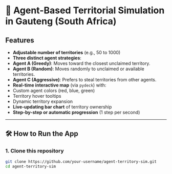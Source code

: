 # 🧠 Agent-Based Territorial Simulation in Gauteng (South Africa)


## Features

-  **Adjustable number of territories** (e.g., 50 to 1000)
-  **Three distinct agent strategies**:
  - **Agent A (Greedy)**: Moves toward the closest unclaimed territory.
  - **Agent B (Random)**: Moves randomly to unclaimed or available territories.
  - **Agent C (Aggressive)**: Prefers to steal territories from other agents.
-  **Real-time interactive map** (via `pydeck`) with:
  - Custom agent colors (red, blue, green)
  - Territory hover tooltips
  - Dynamic territory expansion
-  **Live-updating bar chart** of territory ownership
-  **Step-by-step or automatic progression** (1 step per second)

---

## 🛠 How to Run the App

### 1. Clone this repository

```bash
git clone https://github.com/your-username/agent-territory-sim.git
cd agent-territory-sim
